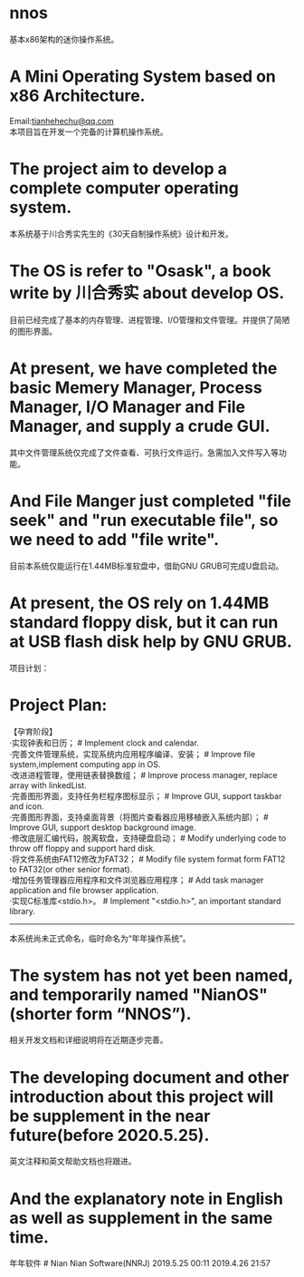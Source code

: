 # nnos
基本x86架构的迷你操作系统。  
# A Mini Operating System based on x86 Architecture.  
Email:tianhehechu@qq.com  
本项目旨在开发一个完备的计算机操作系统。  
# The project aim to develop a complete computer operating system.  
本系统基于川合秀实先生的《30天自制操作系统》设计和开发。  
# The OS is refer to "Osask", a book write by 川合秀实 about develop OS.  
目前已经完成了基本的内存管理、进程管理、I/O管理和文件管理。并提供了简陋的图形界面。  
# At present, we have completed the basic Memery Manager, Process Manager, I/O Manager and File Manager, and supply a crude GUI.  
其中文件管理系统仅完成了文件查看、可执行文件运行。急需加入文件写入等功能。  
# And File Manger just completed "file seek" and "run executable file", so we need to add "file write".  
目前本系统仅能运行在1.44MB标准软盘中，借助GNU GRUB可完成U盘启动。  
# At present, the OS rely on 1.44MB standard floppy disk, but it can run at USB flash disk help by GNU GRUB.  
项目计划：  
# Project Plan:  
【孕育阶段】  
  ·实现钟表和日历；  # Implement clock and calendar.  
  ·完善文件管理系统，实现系统内应用程序编译、安装；  # Improve file system,implement computing app in OS.    
  ·改进进程管理，使用链表替换数组；  # Improve process manager, replace array with linkedList.  
  ·完善图形界面，支持任务栏程序图标显示；  # Improve GUI, support taskbar and icon.  
  ·完善图形界面，支持桌面背景（将图片查看器应用移植嵌入系统内部）；  # Improve GUI, support desktop background image.  
  ·修改底层汇编代码，脱离软盘，支持硬盘启动；  # Modify underlying code to throw off floppy and support hard disk.  
  ·将文件系统由FAT12修改为FAT32；  # Modify file system format form FAT12 to FAT32(or other senior format).  
  ·增加任务管理器应用程序和文件浏览器应用程序；  # Add task manager application and file browser application.  
  ·实现C标准库<stdio.h>。  # Implement "<stdio.h>", an important standard library.  
  
 ------------------------------------------------------------------------------  
 本系统尚未正式命名，临时命名为“年年操作系统”。  
 # The system has not yet been named, and temporarily named "NianOS"(shorter form “NNOS”).  
 相关开发文档和详细说明将在近期逐步完善。  
 # The developing document and other introduction about this project will be supplement in the near future(before 2020.5.25).  
 英文注释和英文帮助文档也将跟进。  
 # And the explanatory note in English as well as supplement in the same time.
  
  年年软件  # Nian Nian Software(NNRJ) 
  2019.5.25 00:11
  2019.4.26 21:57
